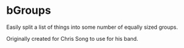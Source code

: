 # bGroups

Easily split a list of things into some number of equally sized groups. 

Originally created for Chris Song to use for his band. 
